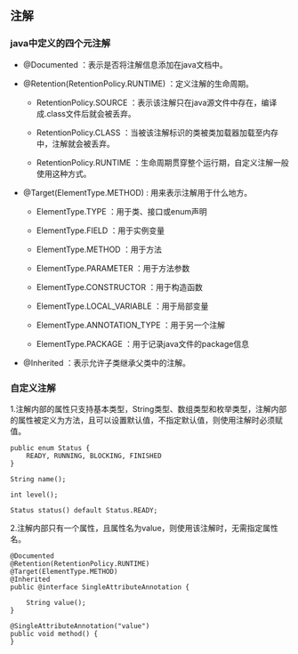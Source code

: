## 注解

### java中定义的四个元注解

- @Documented ：表示是否将注解信息添加在java文档中。

- @Retention(RetentionPolicy.RUNTIME) ：定义注解的生命周期。
    
    - RetentionPolicy.SOURCE ：表示该注解只在java源文件中存在，编译成.class文件后就会被丢弃。
    
    - RetentionPolicy.CLASS ：当被该注解标识的类被类加载器加载至内存中，注解就会被丢弃。
    
    - RetentionPolicy.RUNTIME ：生命周期贯穿整个运行期，自定义注解一般使用这种方式。

- @Target(ElementType.METHOD) : 用来表示注解用于什么地方。

    - ElementType.TYPE ：用于类、接口或enum声明
    
    - ElementType.FIELD ：用于实例变量
    
    - ElementType.METHOD ：用于方法
    
    - ElementType.PARAMETER ：用于方法参数
    
    - ElementType.CONSTRUCTOR ：用于构造函数
    
    - ElementType.LOCAL_VARIABLE ：用于局部变量
    
    - ElementType.ANNOTATION_TYPE ：用于另一个注解
    
    - ElementType.PACKAGE ：用于记录java文件的package信息

- @Inherited ：表示允许子类继承父类中的注解。


### 自定义注解

1.注解内部的属性只支持基本类型，String类型、数组类型和枚举类型，注解内部的属性被定义为方法，且可以设置默认值，不指定默认值，则使用注解时必须赋值。

    public enum Status {
        READY, RUNNING, BLOCKING, FINISHED
    }

    String name();

    int level();

    Status status() default Status.READY;

2.注解内部只有一个属性，且属性名为value，则使用该注解时，无需指定属性名。

    @Documented
    @Retention(RetentionPolicy.RUNTIME)
    @Target(ElementType.METHOD)
    @Inherited
    public @interface SingleAttributeAnnotation {
    
        String value();
    }
    
    @SingleAttributeAnnotation("value")
    public void method() {
    }















